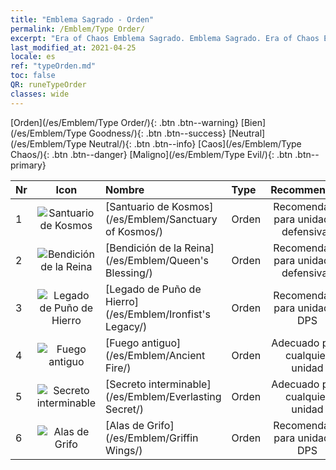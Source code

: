 ```yaml
---
title: "Emblema Sagrado - Orden"
permalink: /Emblem/Type Order/
excerpt: "Era of Chaos Emblema Sagrado. Emblema Sagrado. Era of Chaos Emblema Sagrado Orden. Era of Chaos Orden"
last_modified_at: 2021-04-25
locale: es
ref: "typeOrden.md"
toc: false
QR: runeTypeOrder
classes: wide
---
```


  [Orden](/es/Emblem/Type Order/){: .btn .btn--warning}   [Bien](/es/Emblem/Type Goodness/){: .btn .btn--success}   [Neutral](/es/Emblem/Type Neutral/){: .btn .btn--info}   [Caos](/es/Emblem/Type Chaos/){: .btn .btn--danger}   [Maligno](/es/Emblem/Type Evil/){: .btn .btn--primary} 

  |  Nr  | Icon |             Nombre            |    Type    |   Recommended   |
  |:-----|:--:|:----------------------------|:-----------|:---------------:|
  | 1 | ![Santuario de Kosmos](/images/r/rune_icon_307.png) | [Santuario de Kosmos](/es/Emblem/Sanctuary of Kosmos/) | Orden | Recomendado para unidades defensivas | 
  | 2 | ![Bendición de la Reina](/images/r/rune_icon_105.png) | [Bendición de la Reina](/es/Emblem/Queen's Blessing/) | Orden | Recomendado para unidades defensivas | 
  | 3 | ![Legado de Puño de Hierro](/images/r/rune_icon_103.png) | [Legado de Puño de Hierro](/es/Emblem/Ironfist's Legacy/) | Orden | Recomendado para unidades DPS | 
  | 4 | ![Fuego antiguo](/images/r/rune_icon_101.png) | [Fuego antiguo](/es/Emblem/Ancient Fire/) | Orden | Adecuado para cualquier unidad | 
  | 5 | ![Secreto interminable](/images/r/rune_icon_104.png) | [Secreto interminable](/es/Emblem/Everlasting Secret/) | Orden | Adecuado para cualquier unidad | 
  | 6 | ![Alas de Grifo](/images/r/rune_icon_102.png) | [Alas de Grifo](/es/Emblem/Griffin Wings/) | Orden | Recomendado para unidades DPS | 
